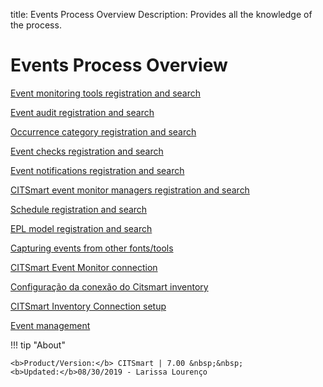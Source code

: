 title: Events Process Overview
Description: Provides all the knowledge of the process. 
# Events Process Overview

[Event monitoring tools registration and search](/en-us/citsmart-platform-7/processes/event/event-monitoring-tools.html)

[Event audit registration and search](/en-us/citsmart-platform-7/processes/event/event-audit.html)

[Occurrence category registration and search](/en-us/citsmart-platform-7/processes/event/occurrence-category.html)

[Event checks registration and search](/en-us/citsmart-platform-7/processes/event/event-checks.html)

[Event notifications registration and search](/en-us/citsmart-platform-7/processes/event/notification-event.html)

[CITSmart event monitor managers registration and search](/en-us/citsmart-platform-7/processes/event/event-monitor-managers.html)

[Schedule registration and search](/en-us/citsmart-platform-7/processes/event/time-registration.html)

[EPL model registration and search](/en-us/citsmart-platform-7/processes/event/epl-models.html)

[Capturing events from other fonts/tools](/en-us/citsmart-platform-7/processes/event/capturing-events.html)

[CITSmart Event Monitor connection](/en-us/citsmart-platform-7/processes/event/event-monitor-connection.html)

[Configuração da conexão do Citsmart inventory](/pt-br/citsmart-platform-7/processes/event/inventory-connection-setup.html)

[CITSmart Inventory Connection setup](/en-us/citsmart-platform-7/processes/event/notifications-recipients.html)

[Event management](/en-us/citsmart-platform-7/processes/event/event-management.html)

!!! tip "About"

    <b>Product/Version:</b> CITSmart | 7.00 &nbsp;&nbsp;
    <b>Updated:</b>08/30/2019 - Larissa Lourenço

